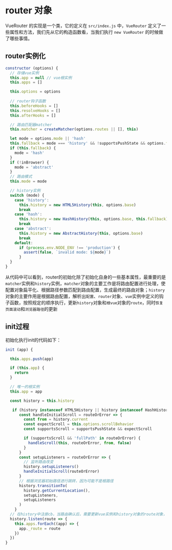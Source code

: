 # router 对象

VueRouter 的实现是一个类，它的定义在 `src/index.js` 中，`VueRouter` 定义了一些属性和方法，我们先从它的构造函数看，当我们执行 `new VueRouter` 的时候做了哪些事情。

## router实例化

```js
constructor (options) {
  // 存储vue实例
  this.app = null // vue根实例
  this.apps = []

  this.options = options
  
  // router钩子函数
  this.beforeHooks = []
  this.resolveHooks = []
  this.afterHooks = []

  // 路由匹配器matcher
  this.matcher = createMatcher(options.routes || [], this)

  let mode = options.mode || 'hash'
  this.fallback = mode === 'history' && !supportsPushState && options.fallback !== false
  if (this.fallback) {
    mode = 'hash'
  }
  if (!inBrowser) {
    mode = 'abstract'
  }
  // 路由模式
  this.mode = mode

  // history实例
  switch (mode) {
    case 'history':
      this.history = new HTML5History(this, options.base)
      break
    case 'hash':
      this.history = new HashHistory(this, options.base, this.fallback)
      break
    case 'abstract':
      this.history = new AbstractHistory(this, options.base)
      break
    default:
      if (process.env.NODE_ENV !== 'production') {
        assert(false, `invalid mode: ${mode}`)
      }
  }
}
```

从代码中可以看到，router的初始化除了初始化自身的一些基本属性，最重要的是`matcher`实例和`history`实例，`matcher`对象的主要工作是将路由配置进行处理，使配置对象扁平化、根据路径参数匹配到路由配置，生成最终的路由对象；`history`对象的主要作用是根据路由配置，解析出`配置`、`router`对象、`vue`实例中定义的钩子函数，按照规定的顺序执行，更新`history`对象和`根vue`对象的`route`，同时`恢复页面滚动`和`浏览器路径`的更新

## init过程

初始化执行init的代码如下：

```js
init (app) {

  this.apps.push(app)

  if (this.app) {
    return
  }

  // 唯一的根实例
  this.app = app

  const history = this.history

   if (history instanceof HTML5History || history instanceof HashHistory) {
      const handleInitialScroll = routeOrError => {
        const from = history.current
        const expectScroll = this.options.scrollBehavior
        const supportsScroll = supportsPushState && expectScroll

        if (supportsScroll && 'fullPath' in routeOrError) {
          handleScroll(this, routeOrError, from, false)
        }
      }
      const setupListeners = routeOrError => {
        // 监听路由改变
        history.setupListeners()
        handleInitialScroll(routeOrError)
      }
      // 根据浏览器初始路径进行跳转，因为可能不是根路径
      history.transitionTo(
        history.getCurrentLocation(),
        setupListeners,
        setupListeners
      )
    }
  // 在history中注册cb，当路由确认后，需要更新vue实例和history对象的route对象，下面回调则是更新根实例的_route
  history.listen(route => {
    this.apps.forEach((app) => {
      app._route = route
    })
  })
}
```
